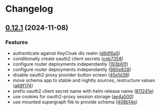 # Changelog

## [0.12.1](https://github.com/garryod/graph-federation/compare/graph-v0.12.0...graph@v0.12.1) (2024-11-08)


### Features

* authenticate against KeyCloak dls realm ([d8df6a5](https://github.com/garryod/graph-federation/commit/d8df6a5f56b37b9eecbcd777b960c2b5c142bbc6))
* conditionally create oauth2 client secrets ([ceb7358](https://github.com/garryod/graph-federation/commit/ceb7358ddd6c6c72462a4936cf11dd6d6d8a9243))
* configure router deployments independantly ([193b61f](https://github.com/garryod/graph-federation/commit/193b61f7b0397acce0d8ddb29687f04d3ad02120))
* configure router deployments independantly ([980e828](https://github.com/garryod/graph-federation/commit/980e828b416b1900903dfc1a1062d4b4acfcf721))
* disable oauth2 proxy provider button screen ([45e1d38](https://github.com/garryod/graph-federation/commit/45e1d38d9dc5997bd3c4aad63b55a4d3dff8f695))
* move schema app to stable and nightly sources, restructure values ([a68f174](https://github.com/garryod/graph-federation/commit/a68f174c53cc19a14bbffb80dd7d46404b0b7d0b))
* prefix oauth2 client secret name with helm release name ([811241e](https://github.com/garryod/graph-federation/commit/811241e8e985835dd4f7159e36280d64ecfc6986))
* use cookies for oauth2-proxy session storage ([ae4a500](https://github.com/garryod/graph-federation/commit/ae4a50092eb09db96d804c74f3747f88f960d4b9))
* use mounted supergraph file to provide schema ([408b14e](https://github.com/garryod/graph-federation/commit/408b14eaef6e3b61aec2e2d246ba4f10b913d4c8))
